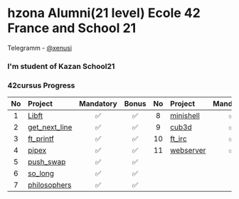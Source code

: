 # hzona Alumni(21 level) Ecole 42 France and School 21
Telegramm - [@xenusi](http://t-do.ru/xenusi "Telegram channel")

### I'm student of Kazan School21

### 42cursus Progress
| No  | Project                                        | Mandatory | Bonus  | No  | Project                                      | Mandatory | Bonus  |
| :-: | :--------------------------------------------- | :-------: | :----: | :-: | :------------------------------------------- | :-------: | :----: |
| 1   | [Libft](../../../libft_42)                     |   ✅      |   ✅   | 8   | [minishell](../../../minishell_42)            |   ✅      |   ✅   |
| 2   | [get_next_line](../../../get_next_line)        |   ✅      |   ✅   | 9   | [cub3d](../../../cub3d_42)                    |   ✅      |   ✅   | 
| 3   | [ft_printf](../../../printf_42)                |   ✅      |   ✅   | 10  | [ft_irc](../../../ft_irc_42      )              |   ✅      |  ✅    |
| 4   | [pipex](../../../pipex_42)                     |   ✅      |   ✅   |11  | [webserver](../../../webserv      )              |   ✅      |  ✅    |
| 5   | [push_swap](../../../push_swap_42)             |   ✅      |   ✅   | 
| 6   | [so_long](../../../so_long)                    |   ✅      |   ✅   |
| 7   | [philosophers](../../../philosophers_42)       |   ✅      |   ✅   |
